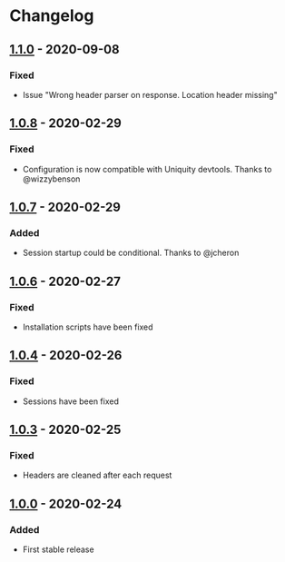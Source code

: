 # Changelog
## [1.1.0] - 2020-09-08

### Fixed

- Issue "Wrong header parser on response. Location header missing"

## [1.0.8] - 2020-02-29

### Fixed

- Configuration is now compatible with Uniquity devtools. Thanks to @wizzybenson

## [1.0.7] - 2020-02-29

### Added

- Session startup could be conditional. Thanks to @jcheron

## [1.0.6] - 2020-02-27

### Fixed

- Installation scripts have been fixed

## [1.0.4] - 2020-02-26

### Fixed

- Sessions have been fixed

## [1.0.3] - 2020-02-25

### Fixed

- Headers are cleaned after each request

## [1.0.0] - 2020-02-24

### Added

- First stable release

[1.1.0]: https://github.com/Lapinskas/roadrunner-ubiquity/releases/tag/1.1.0
[1.0.8]: https://github.com/Lapinskas/roadrunner-ubiquity/releases/tag/1.0.8
[1.0.7]: https://github.com/Lapinskas/roadrunner-ubiquity/releases/tag/1.0.7
[1.0.6]: https://github.com/Lapinskas/roadrunner-ubiquity/releases/tag/1.0.6
[1.0.4]: https://github.com/Lapinskas/roadrunner-ubiquity/releases/tag/1.0.4
[1.0.3]: https://github.com/Lapinskas/roadrunner-ubiquity/releases/tag/1.0.3
[1.0.0]: https://github.com/Lapinskas/roadrunner-ubiquity/releases/tag/1.0.0
